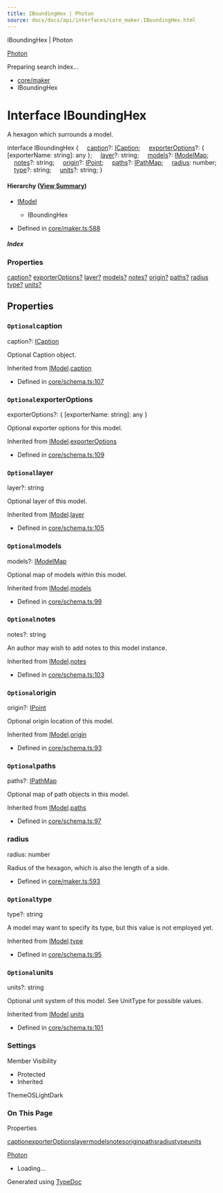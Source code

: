 ```yaml
---
title: IBoundingHex | Photon
source: docs/docs/api/interfaces/core_maker.IBoundingHex.html
---
```


IBoundingHex | Photon

[Photon](../index.html)




Preparing search index...

* [core/maker](../modules/core_maker.html)
* IBoundingHex

# Interface IBoundingHex

A hexagon which surrounds a model.

interface IBoundingHex {
    [caption](#caption)?: [ICaption](core_schema.ICaption.html);
    [exporterOptions](#exporteroptions)?: { [exporterName: string]: any };
    [layer](#layer)?: string;
    [models](#models)?: [IModelMap](core_schema.IModelMap.html);
    [notes](#notes)?: string;
    [origin](#origin)?: [IPoint](core_schema.IPoint.html);
    [paths](#paths)?: [IPathMap](core_schema.IPathMap.html);
    [radius](#radius): number;
    [type](#type)?: string;
    [units](#units)?: string;
}

#### Hierarchy ([View Summary](../hierarchy.html#core/maker.IBoundingHex))

* [IModel](core_schema.IModel.html)
  + IBoundingHex

* Defined in [core/maker.ts:588](https://github.com/mwhite454/photon/blob/main/packages/photon/src/core/maker.ts#L588)

##### Index

### Properties

[caption?](#caption)
[exporterOptions?](#exporteroptions)
[layer?](#layer)
[models?](#models)
[notes?](#notes)
[origin?](#origin)
[paths?](#paths)
[radius](#radius)
[type?](#type)
[units?](#units)

## Properties

### `Optional`caption

caption?: [ICaption](core_schema.ICaption.html)

Optional Caption object.

Inherited from [IModel](core_schema.IModel.html).[caption](core_schema.IModel.html#caption)

* Defined in [core/schema.ts:107](https://github.com/mwhite454/photon/blob/main/packages/photon/src/core/schema.ts#L107)

### `Optional`exporterOptions

exporterOptions?: { [exporterName: string]: any }

Optional exporter options for this model.

Inherited from [IModel](core_schema.IModel.html).[exporterOptions](core_schema.IModel.html#exporteroptions)

* Defined in [core/schema.ts:109](https://github.com/mwhite454/photon/blob/main/packages/photon/src/core/schema.ts#L109)

### `Optional`layer

layer?: string

Optional layer of this model.

Inherited from [IModel](core_schema.IModel.html).[layer](core_schema.IModel.html#layer)

* Defined in [core/schema.ts:105](https://github.com/mwhite454/photon/blob/main/packages/photon/src/core/schema.ts#L105)

### `Optional`models

models?: [IModelMap](core_schema.IModelMap.html)

Optional map of models within this model.

Inherited from [IModel](core_schema.IModel.html).[models](core_schema.IModel.html#models)

* Defined in [core/schema.ts:99](https://github.com/mwhite454/photon/blob/main/packages/photon/src/core/schema.ts#L99)

### `Optional`notes

notes?: string

An author may wish to add notes to this model instance.

Inherited from [IModel](core_schema.IModel.html).[notes](core_schema.IModel.html#notes)

* Defined in [core/schema.ts:103](https://github.com/mwhite454/photon/blob/main/packages/photon/src/core/schema.ts#L103)

### `Optional`origin

origin?: [IPoint](core_schema.IPoint.html)

Optional origin location of this model.

Inherited from [IModel](core_schema.IModel.html).[origin](core_schema.IModel.html#origin)

* Defined in [core/schema.ts:93](https://github.com/mwhite454/photon/blob/main/packages/photon/src/core/schema.ts#L93)

### `Optional`paths

paths?: [IPathMap](core_schema.IPathMap.html)

Optional map of path objects in this model.

Inherited from [IModel](core_schema.IModel.html).[paths](core_schema.IModel.html#paths)

* Defined in [core/schema.ts:97](https://github.com/mwhite454/photon/blob/main/packages/photon/src/core/schema.ts#L97)

### radius

radius: number

Radius of the hexagon, which is also the length of a side.

* Defined in [core/maker.ts:593](https://github.com/mwhite454/photon/blob/main/packages/photon/src/core/maker.ts#L593)

### `Optional`type

type?: string

A model may want to specify its type, but this value is not employed yet.

Inherited from [IModel](core_schema.IModel.html).[type](core_schema.IModel.html#type)

* Defined in [core/schema.ts:95](https://github.com/mwhite454/photon/blob/main/packages/photon/src/core/schema.ts#L95)

### `Optional`units

units?: string

Optional unit system of this model. See UnitType for possible values.

Inherited from [IModel](core_schema.IModel.html).[units](core_schema.IModel.html#units)

* Defined in [core/schema.ts:101](https://github.com/mwhite454/photon/blob/main/packages/photon/src/core/schema.ts#L101)

### Settings

Member Visibility

* Protected
* Inherited

ThemeOSLightDark

### On This Page

Properties

[caption](#caption)[exporterOptions](#exporteroptions)[layer](#layer)[models](#models)[notes](#notes)[origin](#origin)[paths](#paths)[radius](#radius)[type](#type)[units](#units)

[Photon](../index.html)

* Loading...

Generated using [TypeDoc](https://typedoc.org/)
